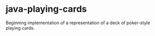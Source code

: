 # java-playing-cards
Beginning implementation of a representation of a deck of poker-style playing cards.
